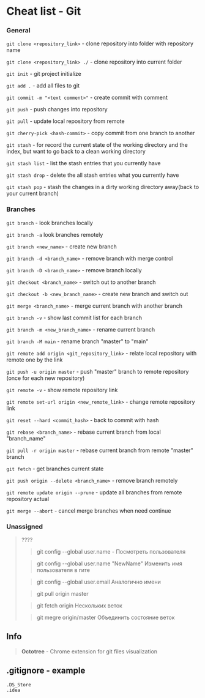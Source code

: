 # Cheat list - Git

### General

`git clone <repository_link>` - clone repository into folder with repository name

`git clone <repository_link> ./` - clone repository into current folder

`git init` - git project initialize 

`git add .` - add all files to git

`git commit -m "<text comment>"` - create commit with comment

`git push` - push changes into repository

`git pull` - update local repository from remote


`git cherry-pick <hash-commit>` - copy commit from one branch to another

`git stash` - for record the current state of the working directory and the index, but want to go back to a clean working directory

`git stash list` - list the stash entries that you currently have

`git stash drop` - delete the all stash entries what you currently have

`git stash pop` - stash the changes in a dirty working directory away(back to your current branch)


### Branches

`git branch` - look branches locally

`git branch -a`	look branches remotely

`git branch <new_name>` - create new branch

`git branch -d <branch_name>` - remove branch with merge control

`git branch -D <branch_name>` - remove branch locally

`git checkout <branch_name>` - switch out to another branch

`git checkout -b <new_branch_name>` - create new branch and switch out

`git merge <branch_name>` - merge current branch with another branch

`git branch -v` - show last commit list for each branch

`git branch -m <new_branch_name>` - rename current branch

`git branch -M main` - rename branch "master" to "main"

`git remote add origin <git_repository_link>` - relate local repository with remote one by the link

`git push -u origin master` - push "master" branch to remote repository (once for each new repository)

`git remote -v` - show remote repository link

`git remote set-url origin <new_remote_link>` - change remote repository link

`git reset --hard <commit_hash>` - back to commit with hash

`git rebase <branch_name>` - rebase current branch from local "branch_name"

`git pull -r origin master` - rebase current branch from remote "master" branch

`git fetch` - get branches current state

`git push origin --delete <branch_name>` - remove branch remotely

`git remote update origin --prune` - update all branches from remote repository actual

`git merge --abort` - cancel merge branches when need continue



### Unassigned 
> ????
> 
>> git config --global user.name - Посмотреть пользователя
> 
>> git config --global user.name "NewName"	Изменить имя пользователя в гите
> 
>> git config --global user.email	Аналогично имени
> 
>> git pull origin master
> 
>> git fetch origin	Нескольких веток
> 
>> git megre origin/master	Объединить состояние веток



## Info
> **Octotree** - Chrome extension for git files visualization

## **.gitignore** - example
```hgignore
.DS_Store
.idea
```
